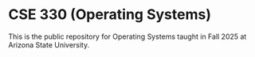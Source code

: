 # CSE 330 (Operating Systems) 

This is the public repository for Operating Systems taught in Fall 2025 at Arizona State University.
